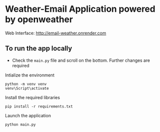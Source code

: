 # Weather-Email Application powered by openweather

Web Interface: http://email-weather.onrender.com

## To run the app locally

 - Check the `main.py` file and scroll on the bottom. Further changes are required

Intialize the environment
```
python -m venv venv
venv\Script\activate
```

Install the required libraries
```
pip install -r requirements.txt
```
Launch the application
```
python main.py
```